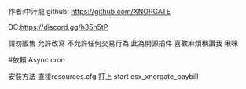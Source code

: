 作者:中汁龍
github:
https://github.com/XNORGATE

DC:https://discord.gg/h35h5tP

請勿販售 允許改寫 不允許任何交易行為
此為開源插件
喜歡麻煩稱讚我 啾咪

#依賴 Async cron

安裝方法 
直接resources.cfg 打上
start esx_xnorgate_paybill